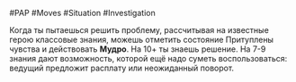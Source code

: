 #PAP #Moves #Situation #Investigation 

Когда ты пытаешься решить проблему, рассчитывая на известные герою классовые знания, можешь отметить состояние Притуплены чувства и действовать **Мудро**. 
На 10+ ты знаешь решение. 
На 7-9 знания дают возможность, которой ещё надо суметь воспользоваться: ведущий предложит расплату или неожиданный поворот.